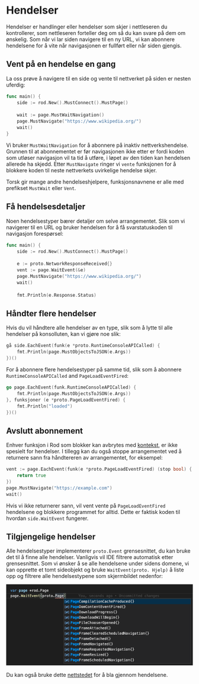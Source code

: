 # Hendelser

Hendelser er handlinger eller hendelser som skjer i nettleseren du kontrollerer, som nettleseren forteller deg om så du kan svare på dem om ønskelig. Som når vi lar siden navigere til en ny URL, vi kan abonnere hendelsene for å vite når navigasjonen er fullført eller når siden gjengis.

## Vent på en hendelse en gang

La oss prøve å navigere til en side og vente til nettverket på siden er nesten uferdig:

```go
func main() {
    side := rod.New().MustConnect().MustPage()

    wait := page.MustWaitNavigation()
    page.MustNavigate("https://www.wikipedia.org/")
    wait()
}
```

Vi bruker `MustWaitNavigation` for å abonnere på inaktiv nettverkshendelse. Grunnen til at abonnementet er før navigasjonen ikke etter er fordi koden som utløser navigasjon vil ta tid å utføre, i løpet av den tiden kan hendelsen allerede ha skjedd. Etter `MustNavigate` ringer vi `vente` funksjonen for å blokkere koden til neste nettverkets uvirkelige hendelse skjer.

Torsk gir mange andre hendelseshjelpere, funksjonsnavnene er alle med prefikset `MustWait` eller `Vent`.

## Få hendelsesdetaljer

Noen hendelsestyper bærer detaljer om selve arrangementet. Slik som vi navigerer til en URL og bruker hendelsen for å få svarstatuskoden til navigasjon forespørsel:

```go
func main() {
    side := rod.New().MustConnect().MustPage()

    e := proto.NetworkResponseReceived{}
    vent := page.WaitEvent(&e)
    page.MustNavigate("https://www.wikipedia.org/")
    wait()

    fmt.Println(e.Response.Status)

```

## Håndter flere hendelser

Hvis du vil håndtere alle hendelser av en type, slik som å lytte til alle hendelser på konsolluten, kan vi gjøre noe slik:

```go
gå side.EachEvent(funk(e *proto.RuntimeConsoleAPICalled) {
    fmt.Println(page.MustObjectsToJSON(e.Args))
})()
```

For å abonnere flere hendelsestyper på samme tid, slik som å abonnere `RuntimeConsoleAPICalled` and `PageLoadEventFired`:

```go
go page.EachEvent(funk.RuntimeConsoleAPICalled) {
    fmt.Println(page.MustObjectsToJSON(e.Args))
}, funksjoner (e *proto.PageLoadEventFired) {
    fmt.Println("loaded")
})()
```

## Avslutt abonnement

Enhver funksjon i Rod som blokker kan avbrytes med [kontekst](context-and-timeout.md), er ikke spesielt for hendelser. I tillegg kan du også stoppe arrangementet ved å returnere sann fra håndtereren av arrangementet, for eksempel:

```go
vent := page.EachEvent(funk(e *proto.PageLoadEventFired) (stop bool) {
    return true
})
page.MustNavigate("https://example.com")
wait()
```

Hvis vi ikke returnerer sann, vil vent vente på `PageLoadEventFired` hendelsene og blokkere programmet for alltid. Dette er faktisk koden til hvordan `side.WaitEvent` fungerer.

## Tilgjengelige hendelser

Alle hendelsestyper implementerer `proto.Event` grensesnittet, du kan bruke det til å finne alle hendelser. Vanligvis vil IDE filtrere automatisk etter grensesnittet. Som vi ønsker å se alle hendelsene under sidens domene, vi kan opprette et tomt sideobjekt og bruke `WaitEvent(proto. Hjelp)` å liste opp og filtrere alle hendelsestypene som skjermbildet nedenfor:

![hendelseliste](event-list.png)

Du kan også bruke dette [nettstedet](https://chromedevtools.github.io/devtools-protocol/tot/Page) for å bla gjennom hendelsene.
